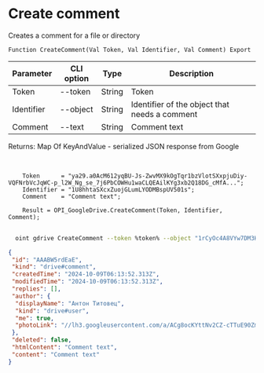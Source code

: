 ﻿---
sidebar_position: 1
---

# Create comment
 Creates a comment for a file or directory



`Function CreateComment(Val Token, Val Identifier, Val Comment) Export`

  | Parameter | CLI option | Type | Description |
  |-|-|-|-|
  | Token | --token | String | Token |
  | Identifier | --object | String | Identifier of the object that needs a comment |
  | Comment | --text | String | Comment text |

  
  Returns:  Map Of KeyAndValue - serialized JSON response from Google

<br/>




```bsl title="Code example"
    Token      = "ya29.a0AcM612yqBU-Js-ZwvMX9kOgTqr1bzVlotSXxpjuDiy-VQFNrbVcJqWC-p_l2W_Ng_se_7j6PbCOWHu1waCLQEAilKYg3xb2Q18DG_cMfA...";
    Identifier = "1U8hhtaSXcxZuojGLumLYODMBspUV501s";
    Comment    = "Comment text";

    Result = OPI_GoogleDrive.CreateComment(Token, Identifier, Comment);
```



```sh title="CLI command example"
    
  oint gdrive CreateComment --token %token% --object "1rCyOc4A8VYw7DM3HV55P9BuKWayJOSvW" --text %text%

```

```json title="Result"
{
 "id": "AAABW5rdEaE",
 "kind": "drive#comment",
 "createdTime": "2024-10-09T06:13:52.313Z",
 "modifiedTime": "2024-10-09T06:13:52.313Z",
 "replies": [],
 "author": {
  "displayName": "Антон Титовец",
  "kind": "drive#user",
  "me": true,
  "photoLink": "//lh3.googleusercontent.com/a/ACg8ocKYttNv2CZ-cTTuE90Zmht_PwnGc0YnjM1IUllXsTVORfZFVPU=s50-c-k-no"
 },
 "deleted": false,
 "htmlContent": "Comment text",
 "content": "Comment text"
}
```
